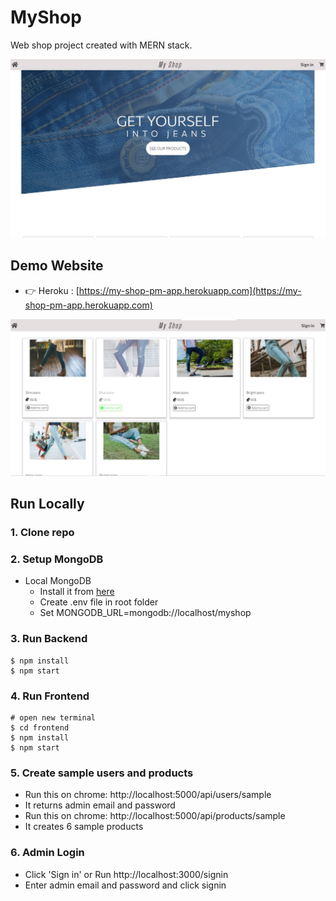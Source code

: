 # MyShop
Web shop project created with MERN stack.

![MyShop](/frontend/public/MyShop1.jpg)

## Demo Website

- 👉 Heroku : [https://my-shop-pm-app.herokuapp.com](https://my-shop-pm-app.herokuapp.com)

![MyShop](/frontend/public/MyShop2.jpg)

## Run Locally

### 1. Clone repo
### 2. Setup MongoDB

- Local MongoDB
  - Install it from [here](https://www.mongodb.com/try/download/community)
  - Create .env file in root folder
  - Set MONGODB_URL=mongodb://localhost/myshop  

### 3. Run Backend

```
$ npm install
$ npm start
```

### 4. Run Frontend

```
# open new terminal
$ cd frontend
$ npm install
$ npm start
```

### 5. Create sample users and products

- Run this on chrome: http://localhost:5000/api/users/sample
- It returns admin email and password
- Run this on chrome: http://localhost:5000/api/products/sample
- It creates 6 sample products

### 6. Admin Login

- Click 'Sign in' or Run http://localhost:3000/signin
- Enter admin email and password and click signin
